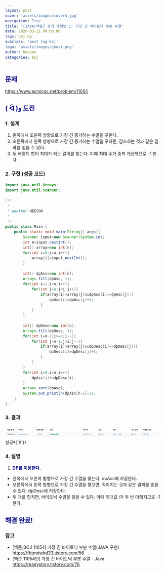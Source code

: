 ```yaml
---
layout: post
cover: 'assets/images/cover4.jpg'
navigation: True
title: "[JAVA/백준] 동적 계획법 1: 가장 긴 바이토닉 부분 수열"
date: 2020-03-21 00:00:00
tags: boj dp
subclass: 'post tag-boj'
logo: 'assets/images/ghost.png'
author: heesoo
categories: boj
---
```

## <span style="color:navy">문제</span>
<https://www.acmicpc.net/problem/11054>

## <span style="color:navy">( ᐛ )و 도전</span>

### 1. 설계
1. 왼쪽에서 오른쪽 방향으로 가장 긴 증가하는 수열을 구한다.
2. 오른쪽에서 왼쪽 방향으로 가장 긴 증가하는 수열을 구하면, 감소하는 것과 같은 결과를 얻을 수 있다.
3. 두 배열의 합이 최대가 되는 길이를 찾는다. 이때 최대 수가 중복 계산되므로 -1 한다.

### 2. 구현 (성공 코드)
```java
import java.util.Arrays;
import java.util.Scanner;

/**
 * 
 * @author HEESOO
 *
 */
public class Main {
	public static void main(String[] args){
		Scanner input=new Scanner(System.in);
		int n=input.nextInt();
		int[] array=new int[n];
		for(int i=0;i<n;i++){
			array[i]=input.nextInt();
		}
		
		int[] dpAsc=new int[n];
		Arrays.fill(dpAsc, 1);
		for(int i=1;i<n;i++){
			for(int j=0;j<i;j++){
				if(array[i]>array[j]&&dpAsc[i]<=dpAsc[j]){
					dpAsc[i]=dpAsc[j]+1;
				}
			}
		}
		
		int[] dpDesc=new int[n];
		Arrays.fill(dpDesc, 1);
		for(int i=n-2;i>=0;i--){
			for(int j=n-1;j>i;j--){
				if(array[i]>array[j]&&dpDesc[i]<=dpDesc[j]){
					dpDesc[i]=dpDesc[j]+1;
				}
			}
		}
		for(int i=0;i<n;i++){
			dpAsc[i]+=dpDesc[i];
		}
		Arrays.sort(dpAsc);
		System.out.println(dpAsc[n-1]-1);
	}
}
 ```

### 3. 결과
![실행결과](./assets/images/200321_2.PNG)
성공٩(˘◊˘)۶  

### 4. 설명
1. **<span style="color:navy">DP를 이용한다.</span>**
- 왼쪽에서 오른쪽 방향으로 가장 긴 수열을 찾는다. dpAsc에 저장한다.
- 오른쪽에서 왼쪽 방향으로 가장 긴 수열을 찾으면, 작아지는 것과 같은 결과를 얻을 수 있다. dpDesc에 저장한다.
- 두 개를 합치면, 바이토닉 수열을 찾을 수 있다. 이때 최대값 i가 두 번 더해지므로 -1한다.

## <span style="color:navy">해결 완료!</span>

### 참고
- [백준,BOJ 11054] 가장 긴 바이토닉 부분 수열(JAVA 구현) <https://fbtmdwhd33.tistory.com/56>
- [백준 11054번] 가장 긴 바이토닉 부분 수열 - Java <https://readystory.tistory.com/76>
